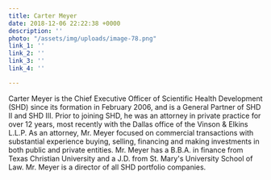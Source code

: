 ```yaml
---
title: Carter Meyer
date: 2018-12-06 22:22:38 +0000
description: ''
photo: "/assets/img/uploads/image-78.png"
link_1: ''
link_2: ''
link_3: ''
link_4: ''

---
```

Carter Meyer is the Chief Executive Officer of Scientific Health Development (SHD) since its formation in February 2006, and is a General Partner of SHD II and SHD III. Prior to joining SHD, he was an attorney in private practice for over 12 years, most recently with the Dallas office of the Vinson & Elkins L.L.P. As an attorney, Mr. Meyer focused on commercial transactions with substantial experience buying, selling, financing and making investments in both public and private entities. Mr. Meyer has a B.B.A. in finance from Texas Christian University and a J.D. from St. Mary's University School of Law. Mr. Meyer is a director of all SHD portfolio companies.